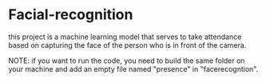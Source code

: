 # Facial-recognition
this project is a machine learning model that serves to take attendance based on capturing the face of the person who is in front of the camera.

NOTE: if you want to run the code, you need to build the same folder on your machine and add an empty file named "presence" in "facerecogntion".
